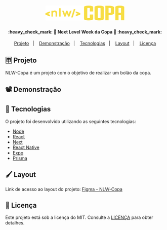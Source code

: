 <h1 align="center">
    <img alt="Logo" title="#NLW-COPA" src=".github/logo.svg" width="250px" />
</h1>

<h4 align="center"> 
	:heavy_check_mark: 🚀 Next Level Week da Copa 🚀 :heavy_check_mark:
</h4>

<p align="center">
  <a href="#-projeto">Projeto</a>&nbsp;&nbsp;&nbsp;|&nbsp;&nbsp;&nbsp;
  <a href="#%EF%B8%8F-demonstração">Demonstração</a>&nbsp;&nbsp;&nbsp;|&nbsp;&nbsp;&nbsp;
  <a href="#-tecnologias">Tecnologias</a>&nbsp;&nbsp;&nbsp;|&nbsp;&nbsp;&nbsp;
  <a href="#%EF%B8%8F-layout">Layout</a>&nbsp;&nbsp;&nbsp;|&nbsp;&nbsp;&nbsp;
  <a href="#memo-licença">Licença</a>
</p>

## 🈸 Projeto

NLW-Copa é um projeto com o objetivo de realizar um bolão da copa.

## 📽️ Demonstração


## 🚀 Tecnologias

O projeto foi desenvolvido utilizando as seguintes tecnologias:

- [Node](https://nodejs.org/pt-br/)
- [React](https://reactjs.org)
- [Next](https://nextjs.org)
- [React Native](https://reactnative.dev)
- [Expo](https://expo.dev)
- [Prisma](https://www.prisma.io)

## 🖌️ Layout

Link de acesso ao layout do projeto: [Figma - NLW-Copa](https://www.figma.com/community/file/1169028343875283461)

## :memo: Licença
Este projeto está sob a licença do MIT. Consulte a [LICENÇA](LICENSE) para obter detalhes.
